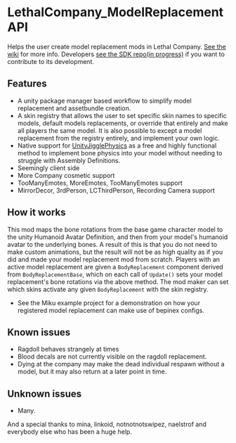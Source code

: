 # LethalCompany_ModelReplacementAPI

Helps the user create model replacement mods in Lethal Company. [See the wiki](https://github.com/BunyaPineTree/LethalCompany_ModelReplacementAPI/wiki) for more info. Developers [see the SDK repo(in progress)](https://github.com/BunyaPineTree/LethalCompany_ModelReplacementSDK) if you want to contribute to its development.    

Features
-
- A unity package manager based workflow to simplify model replacement and assetbundle creation.
- A skin registry that allows the user to set specific skin names to specific models, default models replacements, or override that entirely and make all players the same model. It is also possible to except a model replacement from the registry entirely, and implement your own logic.
- Native support for [UnityJigglePhysics](https://github.com/naelstrof/UnityJigglePhysics) as a free and highly functional method to implement bone physics into your model without needing to struggle with Assembly Definitions. 
- Seemingly client side
- More Company cosmetic support
- TooManyEmotes, MoreEmotes, TooManyEmotes support
- MirrorDecor, 3rdPerson, LCThirdPerson, Recording Camera support

How it works
-
This mod maps the bone rotations from the base game character model to the unity Humanoid Avatar Definition, and then from your model's humanoid avatar to the underlying bones. A result of this is that you do not need to make custom animations, but the result will not be as high quality as if you did and made your model replacement mod from scratch. 
Players with an active model replacement are given a `BodyReplacement` component derived from `BodyReplacementBase`, which on each call of `Update()` sets your model replacement's bone rotations via the above method. The mod maker can set which skins activate any given `BodyReplacement` with the skin registry.
* See the Miku example project for a demonstration on how your registered model replacement can make use of bepinex configs. 

Known issues
-
* Ragdoll behaves strangely at times
* Blood decals are not currently visible on the ragdoll replacement.
* Dying at the company may make the dead individual respawn without a model, but it may also return at a later point in time. 

Unknown issues
-
* Many.

And a special thanks to mina, linkoid, notnotnotswipez, naelstrof and everybody else who has been a huge help. 

